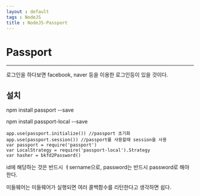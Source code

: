 ```yaml
---
layout : default
tags : NodeJS
title : NodeJS-Passport
---
```


# Passport
---

로그인을 하다보면 facebook, naver 등을 이용한 로그인등이 있을 것이다.

## 설치

npm install passport --save

npm install passport-local --save

```{javascript}
app.use(passport.initialize()) //passport 초기화
app.use(passport.session()) //passport를 사용할때 session을 사용
var passport = require('passport')
var LocalStrategy = require('passport-local').Strategy
var hasher = bkfd2Password()
```

id에 해당하는 것은 반드시 ㅕsername으로, password는 반드시 password로 해야한다.

미들웨어는 미들웨어가 실행되면 여러 콜백함수를 리턴한다고 생각하면 쉽다.
